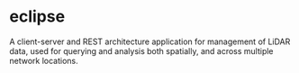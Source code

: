 # eclipse
A client-server and REST architecture application for management of LiDAR data, used for querying and analysis both spatially, and across multiple network locations.
